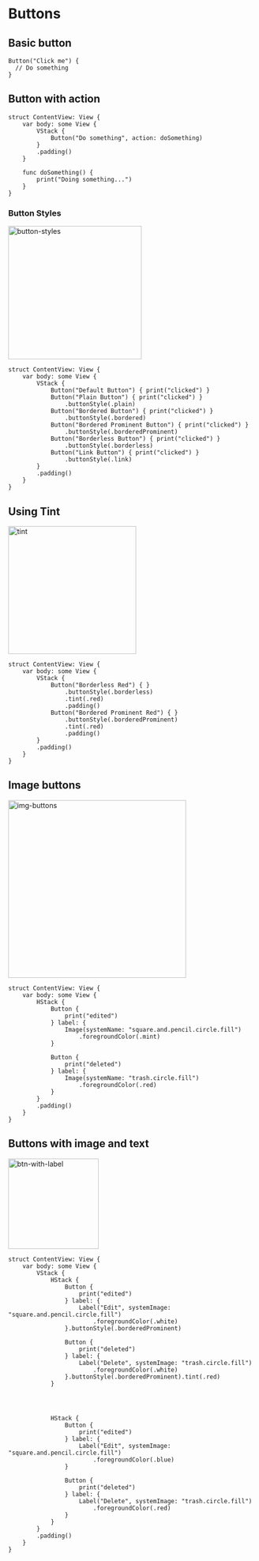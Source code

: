 # Buttons

## Basic button

```
Button("Click me") {
  // Do something
}
```

## Button with action

```
struct ContentView: View {
    var body: some View {
        VStack {
            Button("Do something", action: doSomething)
        }
        .padding()
    }
    
    func doSomething() {
        print("Doing something...")
    }
}
```

### Button Styles

<img width="270" alt="button-styles" src="https://user-images.githubusercontent.com/123083726/216801903-52670367-5298-4d97-83b9-09160607a9b7.png">

```
struct ContentView: View {
    var body: some View {
        VStack {
            Button("Default Button") { print("clicked") }
            Button("Plain Button") { print("clicked") }
                .buttonStyle(.plain)
            Button("Bordered Button") { print("clicked") }
                .buttonStyle(.bordered)
            Button("Bordered Prominent Button") { print("clicked") }
                .buttonStyle(.borderedProminent)
            Button("Borderless Button") { print("clicked") }
                .buttonStyle(.borderless)
            Button("Link Button") { print("clicked") }
                .buttonStyle(.link)
        }
        .padding()
    }
}
```

## Using Tint

<img width="259" alt="tint" src="https://user-images.githubusercontent.com/123083726/216804536-b6267fc9-cc23-4a1a-b8d5-b134b2e58436.png">

```
struct ContentView: View {
    var body: some View {
        VStack {
            Button("Borderless Red") { }
                .buttonStyle(.borderless)
                .tint(.red)
                .padding()
            Button("Bordered Prominent Red") { }
                .buttonStyle(.borderedProminent)
                .tint(.red)
                .padding()
        }
        .padding()
    }
}
```

## Image buttons
<img width="360" alt="img-buttons" src="https://user-images.githubusercontent.com/123083726/216804733-0acbe9f3-cc3a-4b5d-af93-ff41bca050ac.png">

```
struct ContentView: View {
    var body: some View {
        HStack {
            Button {
                print("edited")
            } label: {
                Image(systemName: "square.and.pencil.circle.fill")
                    .foregroundColor(.mint)
            }
            
            Button {
                print("deleted")
            } label: {
                Image(systemName: "trash.circle.fill")
                    .foregroundColor(.red)
            }
        }
        .padding()
    }
}
````

## Buttons with image and text

<img width="183" alt="btn-with-label" src="https://user-images.githubusercontent.com/123083726/216805178-debe12e8-d36a-44c8-9de8-59418686e449.png">


```
struct ContentView: View {
    var body: some View {
        VStack {
            HStack {
                Button {
                    print("edited")
                } label: {
                    Label("Edit", systemImage: "square.and.pencil.circle.fill")
                        .foregroundColor(.white)
                }.buttonStyle(.borderedProminent)
                
                Button {
                    print("deleted")
                } label: {
                    Label("Delete", systemImage: "trash.circle.fill")
                        .foregroundColor(.white)
                }.buttonStyle(.borderedProminent).tint(.red)
            }
            
            
            
            
            HStack {
                Button {
                    print("edited")
                } label: {
                    Label("Edit", systemImage: "square.and.pencil.circle.fill")
                        .foregroundColor(.blue)
                }
                
                Button {
                    print("deleted")
                } label: {
                    Label("Delete", systemImage: "trash.circle.fill")
                        .foregroundColor(.red)
                }
            }
        }
        .padding()
    }
}
```

